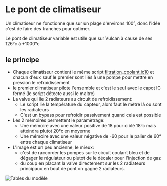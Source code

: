 # Le pont de climatiseur

Un climatiseur ne fonctionne que sur un plage d'environs 100°, donc l'idée c'est de faire des tranches pour optimer.

Le pont de climatiseur variable est utile que sur Vulcan à cause de ses 126°c à +1000°c

## le principe

* Chaque climatiseur contient le même script [filtration_coolant.ic10](/Filtration/filtration_coolant.ic10) et chacun d'eux sauf le premier sont liés à une pompe pour mettre en pression le refroidissement
* le premier climatiseur pilote l'ensemble et c'est le seul avec le capot IC fermé (le script détecte aussi le maitre)
* La valve qui lie 2 radiateurs au circuit de refroidissement:
    * Le script lie la température du capteur, alors faut le mètre là ou sont les radiateurs
    * C'est un bypass pour refroidir passivement quand cela est possible
* Les 2 mémoires permettent le paramètrage:
    * Une mémoire avec une valeur positive de 18 pour ciblé 18°c mais atteindra plutot 20°c en moyenne
    * Une mémoire avec une valeur négative de -60 pour le palier de 60° entre chaque climatiseur
* L'image est un peu ancienne, le mieux:
    * c'est de raccorder les pompes sur le circuit coulant bleu et de dégager le régulateur ou plutot de le décaler pour l'injection de gaz
    * du coup en placant la valve directement sur les 2 radiateurs principaux en bout de pont on gagne 2 radiateurs.

![Tables du modèle](/Filtration/Filtration_coolant.png)

